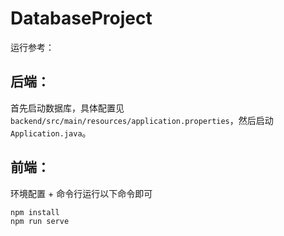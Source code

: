 # DatabaseProject

运行参考：

## 后端：

首先启动数据库，具体配置见`backend/src/main/resources/application.properties`，然后启动`Application.java`。

## 前端：

环境配置 + 命令行运行以下命令即可

```cmd
npm install 
npm run serve
```
